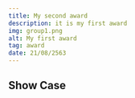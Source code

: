 ```yaml
---
title: My second award
description: it is my first award
img: group1.png
alt: My first award
tag: award
date: 21/08/2563
---
```


## Show Case